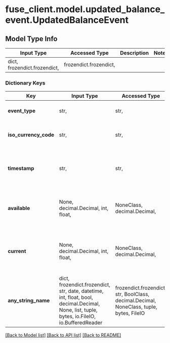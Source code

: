 # fuse_client.model.updated_balance_event.UpdatedBalanceEvent

## Model Type Info
Input Type | Accessed Type | Description | Notes
------------ | ------------- | ------------- | -------------
dict, frozendict.frozendict,  | frozendict.frozendict,  |  | 

### Dictionary Keys
Key | Input Type | Accessed Type | Description | Notes
------------ | ------------- | ------------- | ------------- | -------------
**event_type** | str,  | str,  |  | must be one of ["updated_balance", ] 
**iso_currency_code** | str,  | str,  | The ISO-4217 currency code. | 
**timestamp** | str,  | str,  | Datetime that the balance is accurate for In ISO-8601 format | 
**available** | None, decimal.Decimal, int, float,  | NoneClass, decimal.Decimal,  | The current balance of the account factoring in pending transactions. | [optional] 
**current** | None, decimal.Decimal, int, float,  | NoneClass, decimal.Decimal,  | The current balance of the account without factoring in pending transactions. | [optional] 
**any_string_name** | dict, frozendict.frozendict, str, date, datetime, int, float, bool, decimal.Decimal, None, list, tuple, bytes, io.FileIO, io.BufferedReader | frozendict.frozendict, str, BoolClass, decimal.Decimal, NoneClass, tuple, bytes, FileIO | any string name can be used but the value must be the correct type | [optional]

[[Back to Model list]](../../README.md#documentation-for-models) [[Back to API list]](../../README.md#documentation-for-api-endpoints) [[Back to README]](../../README.md)


